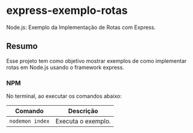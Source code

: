 # express-exemplo-rotas
Node.js: Exemplo da Implementação de Rotas com Express.

## Resumo

Esse projeto tem como objetivo mostrar exemplos de como implementar rotas em Node.js usando o framework express.

### NPM

No terminal, ao executar os comandos abaixo:

| Comando | Descrição |
| ------ | ------ |
|`nodemon index` | Executa o exemplo.|
